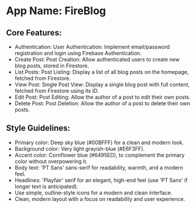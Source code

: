 # **App Name**: FireBlog

## Core Features:

- Authentication: User Authentication: Implement email/password registration and login using Firebase Authentication.
- Create Post: Post Creation: Allow authenticated users to create new blog posts, stored in Firestore.
- List Posts: Post Listing: Display a list of all blog posts on the homepage, fetched from Firestore.
- View Post: Single Post View: Display a single blog post with full content, fetched from Firestore using its ID.
- Edit Post: Post Editing: Allow the author of a post to edit their own posts.
- Delete Post: Post Deletion: Allow the author of a post to delete their own posts.

## Style Guidelines:

- Primary color: Deep sky blue (#00BFFF) for a clean and modern look.
- Background color: Very light grayish-blue (#E6F3FF).
- Accent color: Cornflower blue (#6495ED), to complement the primary color without overpowering it.
- Body text: 'PT Sans' sans-serif for readability, warmth, and a modern feel.
- Headlines: 'Playfair' serif for an elegant, high-end feel (use 'PT Sans' if longer text is anticipated).
- Use simple, outline-style icons for a modern and clean interface.
- Clean, modern layout with a focus on readability and user experience.